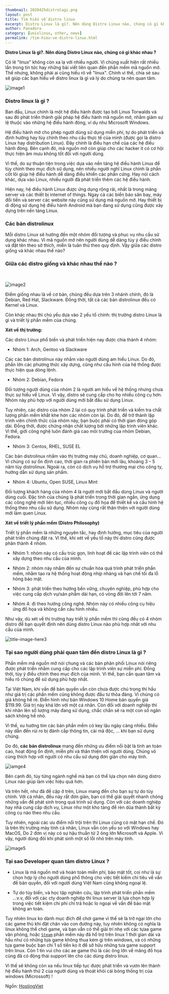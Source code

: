 ```yaml
---
thumbnail: 2020425distrolagi.png
layout: post
title: Tìm hiểu về distro linux
excerpt: Distro Linux là gì?. Nên dùng Distro Linux nào, chúng có gì khác nhau ?
author: Panadora
category: [unixlinux, other, news]
permalink: /tim-hieu-ve-distro-linux.html
---
```


**Distro Linux là gì?. Nên dùng Distro Linux nào, chúng có gì khác nhau ?**

Có lẽ "linux" không còn xa lạ với nhiều người. Vì chúng xuất hiện rất nhiều lần trong tin tức hay những bài viết liên quan đến phần mềm mã nguồn mở. Thế nhưng, không phải ai cũng hiểu rõ về "linux". Chính vì thế, chia sẻ sau sẽ giúp các bạn hiểu về distro linux là gì và lý do chúng ta nên quan tâm.

![image1](../assets/images/2020425distrolagi.png)

<h3 style="font-weight: bold;">Distro linux là gì ?</h3>

Ban đầu, Linux chính là một hệ điều hành được tạo bởi Linus Torwalds và sau đó phát triển thành giải pháp hệ điều hành mã nguồn mở, nhằm giảm sự lệ thuộc vào những hệ điều hành đóng, ví dụ như Microsoft Windows.

Hệ điều hành mở cho phép người dùng sử dụng miễn phí, tự do phát triển và định hướng hay tùy chỉnh theo nhu cầu thực tế của mình (được gọi là distro Linux hay distribution Linux). Đây chính là điều hạn chế của các hệ điều hành đóng. Bên cạnh đó, mã nguồn mở còn giúp cho các hacker ít có cơ hội thực hiện âm mưu không tốt đối với người dùng.

Vì thế, do sự thuận tiện trong việc dựa vào nền tảng hệ điều hành Linux để tùy chỉnh theo mục đích sử dụng, nên nhiều người nghĩ Linux chính là phần cốt lõi giúp hệ điều hành dễ dàng điều khiển các phần cứng. Hay nói cách khác, dựa vào Linux, nhiều người đã phát triển thêm các hệ điều hành. 

Hiện nay, hệ điều hành Linux được ứng dụng rộng rãi, nhất là trong mảng server và các thiết bị internet of things. Ngay cả các biển báo sân bay, máy đổi tiền và server các website này cũng sử dụng mã nguồn mở. Hay thiết bị di động sử dụng hệ điều hành Android mà bạn đang sử dụng cũng được xây dựng trên nền tảng Linux.

<h3 style="font-weight: bold;">Các bản distrolinux</h3>

Mỗi distro Linux sẽ hướng đến một nhóm đối tượng và phục vụ nhu cầu sử dụng khác nhau. Vì mã nguồn mở nên người dùng dễ dàng tùy ý điều chỉnh và đặt tên theo sở thích, miễn là tuân thủ theo quy định. Vậy giữa các distro giống và khác nhau thế nào?  

<h3 style="font-weight: bold;">Giữa các distro giống và khác nhau thế nào ?</h3><br>

![image2](../assets/images/2020425distroquestion.png)

Điểm giống nhau là về cơ bản, chúng đều dựa trên 3 nhánh chính, đó là Debian, Red Hat, Slackware. Đồng thời, tất cả các bản distrolinux đều có Kernel và Linux.

Còn khác nhau thì chủ yếu dựa vào 2 yếu tố chính: thị trường distro Linux là gì và triết lý phần mềm của chúng. 

**Xét về thị trường:**

Các distro Linux phổ biến và phát triển hiện nay được chia thành 4 nhóm:

- Nhóm 1: Arch, Gentoo và Slackware

Các các bản distrolinux này nhắm vào người dùng am hiểu Linux. Do đó, phần lớn các phương thức xây dựng, cũng như cấu hình của hệ thống được thực hiện qua dòng lệnh.

- Nhóm 2: Debian, Fedora

Đối tượng người dùng của nhóm 2 là người am hiểu về hệ thống nhưng chưa thực sự hiểu về Linux. Vì vậy, distro sẽ cung cấp cho họ nhiều công cụ hơn. Nhóm này phù hợp với người dùng mới bắt đầu sử dụng Linux. 

Tuy nhiên, các distro của nhóm 2 lại có quy trình phát triển và kiểm tra chất lượng phần mềm khắt khe hơn các nhóm còn lại. Do đó, để trở thành lập trình viên chính thức của nhóm này, bạn buộc phải có thời gian đóng góp dài. Đồng thời, được chứng nhận chất lượng bởi những lập trình viên khác. Vì thế, giới công nghệ luôn đánh giá cao môi trường của nhóm Debian, Fedora.

- Nhóm 3: Centos, RHEL, SUSE EL

Các bản distrolinux nhắm vào thị trường máy chủ, doanh nghiệp, cơ quan… Vì chúng có sự ổn định cao, thời gian ra phiên bản mới lâu, khoảng 3 – 5 năm tùy distrolinux. Ngoài ra, còn có dịch vụ hỗ trợ thương mại cho công ty, hướng dẫn sử dụng sản phẩm.

- Nhóm 4: Ubuntu, Open SUSE, Linux Mint

Đối tượng khách hàng của nhóm 4 là người mới bắt đầu dùng Linux và người dùng cuối. Đặc tính của chúng là phát triển trong thời gian ngắn, ứng dụng các công nghệ mới liên tục, nhiều công cụ đồ họa để thiết kế và cấu hình hệ thống theo nhu cầu sử dụng. Nhóm này cũng rất thân thiện với người dùng mới làm quen Linux.

**Xét về triết lý phần mềm (Distro Philosophy)**

Triết lý phần mềm là những nguyên tắc, hay định hướng, mục tiêu của người phát triển chúng đặt ra. Vì thế, khi xét về yếu tố này thì distro cũng được phân thành 4 nhóm.

- Nhóm 1: nhóm này có cấu trúc gọn, linh hoạt để các lập trình viên có thể xây dựng theo nhu cầu của mình.

- Nhóm 2: nhóm này nhắm đến sự chuẩn hóa quá trình phát triển phần mềm, nhằm tạo ra hệ thống hoạt động nhịp nhàng và hạn chế tối đa lỗ hỏng bảo mật.

- Nhóm 3: phát triển theo hướng bền vững, chuyên nghiệp, phù hợp cho việc cung cấp dịch vụ/sản phẩm dài hạn, có vòng đời lên tới 7 năm.

- Nhóm 4: đi theo hướng công nghệ. Nhóm này có nhiều công cụ hiệu ứng đồ họa và không cần cấu hình nhiều.

Như vậy, dù xét về thị trường hay triết lý phần mềm thì cũng đều có 4 nhóm distro để bạn quyết định nên dùng distro Linux nào phù hợp nhất với nhu cầu của mình.

![title-image-here3](../assets/images/2020425treeuser.png)

<h3 style="font-weight: bold;">Tại sao người dùng phải quan tâm đến distro Linux là gì ?</h3>

Phần mềm mã nguồn mở nói chung và các bản phân phối Linux nói riêng được phát triển nhằm cung cấp cho các lập trình viên sự miễn phí. Đồng thời, tùy ý điều chỉnh theo mục đích của mình. Vì thế, bạn cần quan tâm và hiểu rõ chúng để sử dụng phù hợp nhất.

Tại Việt Nam, khi vấn đề bản quyền vẫn còn chưa được chú trọng thì hầu như giá trị các phần mềm cũng không được đầu tư thỏa đáng. Vì chúng có giá không hề rẻ. Điển hình như bản Windows 10 Home bản quyền giá $119.99. Giá trị này khá lớn với một cá nhân. Còn đối với doanh nghiệp thì khi nhân lên số lượng máy đang sử dụng, chắc chắn sẽ ra một con số ngân sách không hề nhỏ.

Vì thế, xu hướng tìm các bản phần mềm có key lậu ngày càng nhiều. Điều này dẫn đến rủi ro bị đánh cắp thông tin, cài mã độc, … khi bạn sử dụng chúng.

Do đó, **các bản distrolinux** mang đến những ưu điểm nổi bật là tính an toàn cao, hoạt động ổn định, miễn phí và thân thiện với người dùng. Chúng vô cùng thích hợp với người có nhu cầu sử dụng đơn giản cho máy tính. 

![iamge4](../assets/images/distro-board.jpg)

Bên cạnh đó, tùy từng ngành nghề mà bạn có thể lựa chọn nên dùng distro Linux nào giúp làm việc hiệu quả hơn.

Và trên hết, như đã đề cập ở trên, Linux mang đến cho bạn sự tự do tùy chỉnh. Với cá nhân, đều này rất đơn giản, bạn có thể giải quyết nhanh chóng những vấn đề phát sinh trong quá trình sử dụng. Còn với các doanh nghiệp hay nhà cung cấp dịch vụ, Linux như một kho tàng để rèn dũa thành bất kỳ công cụ nào theo nhu cầu.

Tuy nhiên, ngoài các ưu điểm nổi trội trên thì Linux cũng có mặt hạn chế. Đó là trên thị trường máy tính cá nhân, Linux vẫn còn yếu so với Windows hay MacOS, Do 2 đơn vị này có sự hậu thuẫn từ 2 ông lớn Microsoft và Apple. Vì vậy, người dùng đôi khi phát sinh một số lỗi nhỏ trên máy tính.

![image5](../assets/images/hostinglinuxdistro.jpg)

<h3 style="font-weight: bold;">Tại sao Developer quan tâm distro Linux ?</h3>

- Linux là mã nguồn mỡ và hoàn toàn miễn phí, bảo mật tốt, coi như là sự chọn hợp lý cho người dùng phổ thông cho việc tiết kiểm chi tiêu về vấn đề bản quyền, đối với người dùng Việt Nam cũng không ngoại lệ.

- Tự do tùy biến, và học tập nghiên cứu, lập trình phát triển phần mềm ...v.v, đối với các cty doanh nghiệp thì linux server là lựa chọn hợp lý trong việc tiết kiệm chi phí chi trả hoặc lo ngoại về vấn đề bảo mật không an toàn.

Tuy nhiên linux ko dành mục đích để chơi game vì thế sẽ là trở ngại lớn cho các game thủ khi đặt chân vào con đường này, tuy nhiên không có nghĩa là linux không thể chơi game, và bạn vẫn có thể giải trí nhẹ với các tựaa game văn phòng, hoặc [`Steam`](https://store.steampowered.com/) phần mềm này đã hổ trợ trên linux 1 thời gian dài và hầu như có những tựa game không thua kém gì trên windows, và có những tựa game buộc bạn chi 1 số tiền ko ít để sỡ hữu những tưa game support trên linux. Còn 1 tin vui cho các ae game thủ là các ông lớn về mãng đồ họa cũng đã có động thái support lên cho các dùng distro linux.

Vì thế sẽ không còn xa nếu linux tiếp tục được phát triển và vươn lên thành hệ điều hành thứ 2 của người dùng và thoát khỏi cái bóng thống trị của windows (Microssoft) !

Ngồn: [HostingViet](https://hostingviet.vn/distro-linux-la-gi)